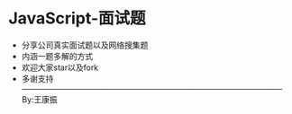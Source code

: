 # JavaScript-面试题  
  * 分享公司真实面试题以及网络搜集题
  * 内涵一题多解的方式
  * 欢迎大家star以及fork
  * 多谢支持  
—————————————————————————————————  
By:王康振
